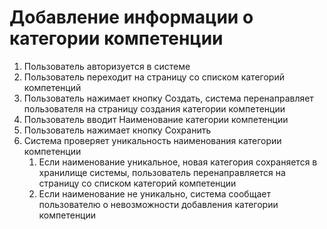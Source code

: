 # Добавление информации о категории компетенции
1. Пользователь авторизуется в системе
2. Пользователь переходит на страницу со списком категорий компетенций
3. Пользователь нажимает кнопку Создать, система перенаправляет пользователя на страницу создания категории компетенции
4. Пользователь вводит Наименование категории компетенции
5. Пользователь нажимает кнопку Сохранить
6. Система проверяет уникальность наименования категории компетенции
    1. Если наименование уникальное, новая категория сохраняется в хранилище системы, пользователь перенаправляется на страницу со списком категорий компетенции
    2. Если наименование не уникально, система сообщает пользователю о невозможности добавления категории компетенции